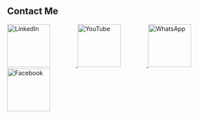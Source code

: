 ## Contact Me

<a href="https://www.linkedin.com/in/faissel-noual-8b81ab20b/" target="_blank" rel="noreferrer">
  <img src="https://raw.githubusercontent.com/danielcranney/readme-generator/main/public/icons/socials/linkedin.svg" width="100" height="100" alt="LinkedIn" style="margin-right: 60px;" />
</a>

<a href="https://www.youtube.com/channel/faisselnoual" target="_blank" rel="noreferrer">
  <img src="https://raw.githubusercontent.com/danielcranney/readme-generator/main/public/icons/socials/youtube.svg" width="100" height="100" alt="YouTube" style="margin-right: 60px;" />
</a>

<a href="https://wa.me/+212777840918" target="_blank" rel="noreferrer">
  <img src="https://upload.wikimedia.org/wikipedia/commons/6/6b/WhatsApp.svg" width="100" height="100" alt="WhatsApp" style="margin-right: 60px;" />
</a>

<a href="https://www.facebook.com/faisselnoual" target="_blank" rel="noreferrer">
  <img src="https://raw.githubusercontent.com/danielcranney/readme-generator/main/public/icons/socials/facebook.svg" width="100" height="100" alt="Facebook" style="margin-right: 60px;" />
</a>

<a href="https://medium.com/@noualfaissel" target="_blank" rel="noreferrer">
  <img src="ht

##Faissel Noual

Hello! I'm Faissel Noual,
a 25-year-old accountant transitioning into the exciting world of full-stack development. Currently,
I am a student in the ALX software engineering program, working hard to master my skills and build amazing projects.





